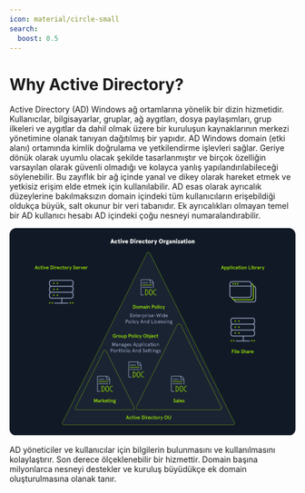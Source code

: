 ```yaml
---
icon: material/circle-small
search:
  boost: 0.5
---
```


# Why Active Directory?

Active Directory (AD) Windows ağ ortamlarına yönelik bir dizin hizmetidir. Kullanıcılar, bilgisayarlar, gruplar, ağ aygıtları, dosya paylaşımları, grup ilkeleri ve aygıtlar da dahil olmak üzere bir kuruluşun kaynaklarının merkezi yönetimine olanak tanıyan dağıtılmış bir yapıdır. AD Windows domain (etki alanı) ortamında kimlik doğrulama ve yetkilendirme işlevleri sağlar. Geriye dönük olarak uyumlu olacak şekilde tasarlanmıştır ve birçok özelliğin varsayılan olarak güvenli olmadığı ve kolayca yanlış yapılandırılabileceği söylenebilir. Bu zayıflık bir ağ içinde yanal ve dikey olarak hareket etmek ve yetkisiz erişim elde etmek için kullanılabilir. AD esas olarak ayrıcalık düzeylerine bakılmaksızın domain içindeki tüm kullanıcıların erişebildiği oldukça büyük, salt okunur bir veri tabanıdır. Ek ayrıcalıkları olmayan temel bir AD kullanıcı hesabı AD içindeki çoğu nesneyi numaralandırabilir.

![](../assets/images/why-ad.png)

AD yöneticiler ve kullanıcılar için bilgilerin bulunmasını ve kullanılmasını kolaylaştırır. Son derece ölçeklenebilir bir hizmettir. Domain başına milyonlarca nesneyi destekler ve kuruluş büyüdükçe ek domain oluşturulmasına olanak tanır.
